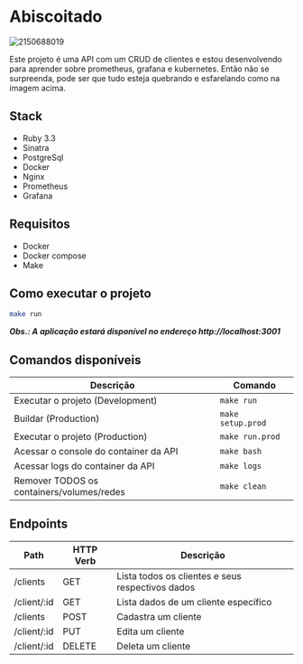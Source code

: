 # Abiscoitado
![2150688019](https://github.com/davide-almeida/abiscoitado/assets/85287720/37fb621d-3f62-4d25-b5e9-21d6e697d835)

Este projeto é uma API com um CRUD de clientes e estou desenvolvendo para aprender sobre prometheus, grafana e kubernetes. Então não se surpreenda, pode ser que tudo esteja quebrando e esfarelando como na imagem acima.

## Stack
- Ruby 3.3
- Sinatra
- PostgreSql
- Docker
- Nginx
- Prometheus
- Grafana

## Requisitos
- Docker
- Docker compose
- Make

## Como executar o projeto
```bash
make run
```
___Obs.: A aplicação estará disponível no endereço http://localhost:3001___

## Comandos disponíveis
| Descrição | Comando |
|-|-|
| Executar o projeto (Development) | `make run` |
| Buildar (Production) | `make setup.prod` |
| Executar o projeto (Production) | `make run.prod` |
| Acessar o console do container da API | `make bash` |
| Acessar logs do container da API | `make logs` |
| Remover TODOS os containers/volumes/redes | `make clean` |

## Endpoints
| Path | HTTP Verb | Descrição |
|-|-|-|
| /clients | GET | Lista todos os clientes e seus respectivos dados |
| /client/:id | GET | Lista dados de um cliente específico |
| /clients | POST | Cadastra um cliente |
| /client/:id | PUT | Edita um cliente |
| /client/:id | DELETE | Deleta um cliente |
